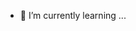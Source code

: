 - 🌱 I’m currently learning ...
<!---
ciqpgpm/ciqpgpm is a ✨ special ✨ repository because its `README.md` (this file) appears on your GitHub profile.
You can click the Preview link to take a look at your changes.
--->
